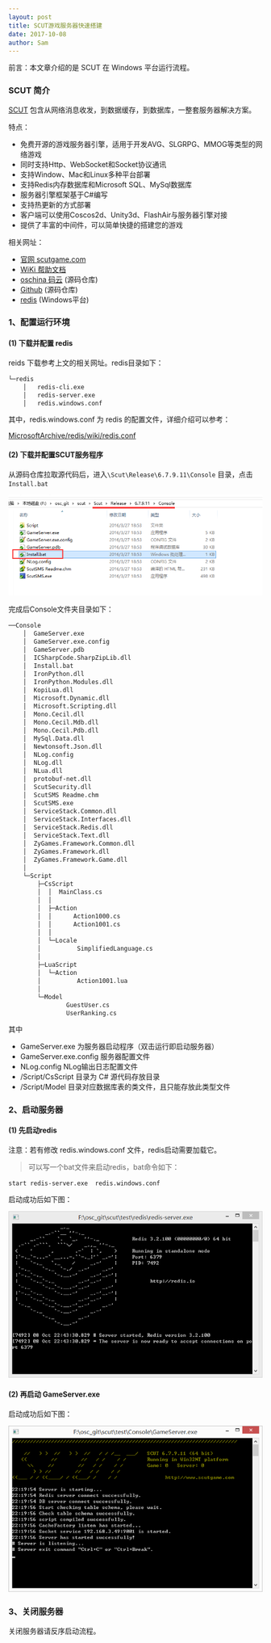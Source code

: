 ```yaml
---
layout: post
title: SCUT游戏服务器快速搭建
date: 2017-10-08
author: Sam
---
```


前言：本文章介绍的是 SCUT 在 Windows 平台运行流程。

### SCUT 简介

[SCUT](http://www.scutgame.com/) 包含从网络消息收发，到数据缓存，到数据库，一整套服务器解决方案。

特点：

* 免费开源的游戏服务器引擎，适用于开发AVG、SLGRPG、MMOG等类型的网络游戏
* 同时支持Http、WebSocket和Socket协议通讯
* 支持Window、Mac和Linux多种平台部署
* 支持Redis内存数据库和Microsoft SQL、MySql数据库
* 服务器引擎框架基于C#编写
* 支持热更新的方式部署
* 客户端可以使用Coscos2d、Unity3d、FlashAir与服务器引擎对接
* 提供了丰富的中间件，可以简单快捷的搭建您的游戏

相关网址：
* [官网 scutgame.com](http://www.scutgame.com/)
* [WiKi 帮助文档](https://github.com/ScutGame/Scut/wiki)
* [oschina 码云](https://gitee.com/scutgame/Scut) (源码仓库)
* [Github](https://github.com/ScutGame/Scut) (源码仓库)
* [redis](https://github.com/MicrosoftArchive/redis) (Windows平台)

### 1、配置运行环境

#### (1) 下载并配置 redis

reids 下载参考上文的相关网址。redis目录如下：

```
└─redis
    │   redis-cli.exe
    │   redis-server.exe
    │   redis.windows.conf
```
其中，redis.windows.conf 为 redis 的配置文件，详细介绍可以参考：

[MicrosoftArchive/redis/wiki/redis.conf](https://github.com/MicrosoftArchive/redis/wiki/redis.conf)


#### (2) 下载并配置SCUT服务程序

从源码仓库拉取源代码后，进入```\Scut\Release\6.7.9.11\Console``` 目录，点击```Install.bat```

![](/images/sam/scut/install.png)

完成后Console文件夹目录如下：
```
──Console
    │  GameServer.exe
    │  GameServer.exe.config
    │  GameServer.pdb
    │  ICSharpCode.SharpZipLib.dll
    │  Install.bat
    │  IronPython.dll
    │  IronPython.Modules.dll
    │  KopiLua.dll
    │  Microsoft.Dynamic.dll
    │  Microsoft.Scripting.dll
    │  Mono.Cecil.dll
    │  Mono.Cecil.Mdb.dll
    │  Mono.Cecil.Pdb.dll
    │  MySql.Data.dll
    │  Newtonsoft.Json.dll
    │  NLog.config
    │  NLog.dll
    │  NLua.dll
    │  protobuf-net.dll
    │  ScutSecurity.dll
    │  ScutSMS Readme.chm
    │  ScutSMS.exe
    │  ServiceStack.Common.dll
    │  ServiceStack.Interfaces.dll
    │  ServiceStack.Redis.dll
    │  ServiceStack.Text.dll
    │  ZyGames.Framework.Common.dll
    │  ZyGames.Framework.dll
    │  ZyGames.Framework.Game.dll
    │  
    └─Script
        ├─CsScript
        │  │  MainClass.cs
        │  │  
        │  ├─Action
        │  │      Action1000.cs
        │  │      Action1001.cs
        │  │      
        │  └─Locale
        │          SimplifiedLanguage.cs
        │          
        ├─LuaScript
        │  └─Action
        │          Action1001.lua
        │          
        └─Model
                GuestUser.cs
                UserRanking.cs
```

其中
* GameServer.exe 为服务器启动程序（双击运行即启动服务器）
* GameServer.exe.config 服务器配置文件
* NLog.config   NLog输出日志配置文件
* /Script/CsScript 目录为 C# 源代码存放目录
* /Script/Model 目录对应数据库表的类文件，且只能存放此类型文件

### 2、启动服务器

#### (1) 先启动redis

注意：若有修改 redis.windows.conf 文件，redis启动需要加载它。

>可以写一个bat文件来启动redis，bat命令如下：

```
start redis-server.exe  redis.windows.conf 
```

启动成功后如下图：

![](/images/sam/scut/redis-ok.png)

#### (2) 再启动 GameServer.exe

启动成功后如下图：

![](/images/sam/scut/scut-ok.png)


### 3、关闭服务器

关闭服务器请反序启动流程。
